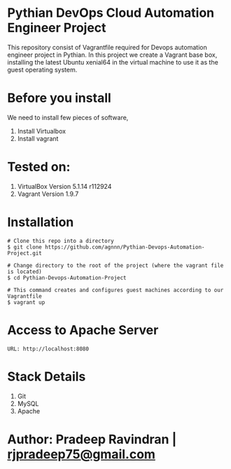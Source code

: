 # Pythian DevOps Cloud Automation Engineer Project

This repository consist of Vagrantfile required for Devops automation engineer project in Pythian. In this project we create a Vagrant base box, installing the latest Ubuntu xenial64 in the virtual machine to use it as the guest operating system.


# Before you install
We need to install few pieces of software,

1. Install Virtualbox
2. Install vagrant

# Tested on: 
1. VirtualBox Version 5.1.14 r112924
2. Vagrant Version 1.9.7



# Installation

```
# Clone this repo into a directory
$ git clone https://github.com/agnnn/Pythian-Devops-Automation-Project.git

# Change directory to the root of the project (where the vagrant file is located)
$ cd Pythian-Devops-Automation-Project

# This command creates and configures guest machines according to our Vagrantfile
$ vagrant up
```
# Access to Apache Server
```
URL: http://localhost:8080
```
# Stack Details
1. Git
2. MySQL
3. Apache

# Author: Pradeep Ravindran |   rjpradeep75@gmail.com
